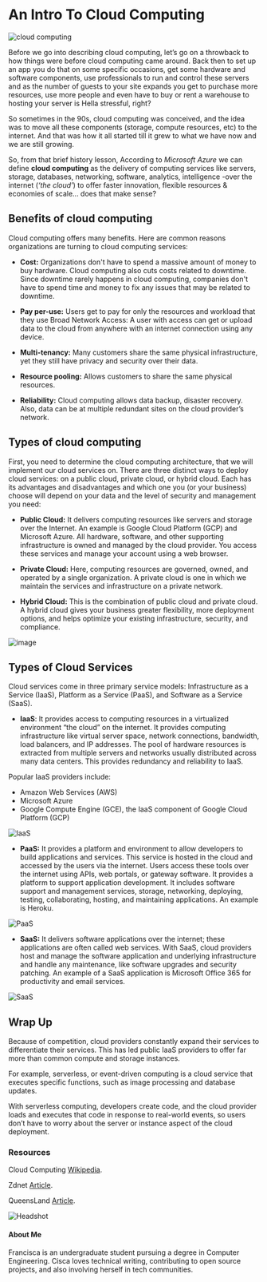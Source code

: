 # An Intro To Cloud Computing

![cloud computing](https://i.ytimg.com/vi/dH0yz-Osy54/maxresdefault.jpg)

Before we go into describing cloud computing, let’s go on a throwback to how things were before cloud computing came around. Back then to set up an app you do that on some specific occasions, get some hardware and software components, use professionals to run and control these servers and as the number of guests to your site expands you get to purchase more resources, use more people and even have to buy or rent a warehouse to hosting your server is Hella stressful, right?

So sometimes in the 90s, cloud computing was conceived, and the idea was to move all these components (storage, compute resources, etc) to the internet. And that was how it all started till it grew to what we have now and we are still growing. 

So, from that brief history lesson, According to *Microsoft Azure* we can define **cloud computing** as the delivery of computing services like servers, storage, databases, networking, software, analytics, intelligence -over the internet (*‘the cloud’*) to offer faster innovation, flexible resources & economies of scale... does that make sense?

## Benefits of cloud computing

Cloud computing offers many benefits. Here are common reasons organizations are turning to cloud computing services:

* **Cost:** Organizations don't have to spend a massive amount of money to buy hardware. Cloud computing also cuts costs related to downtime. Since downtime rarely happens in cloud computing, companies don't have to spend time and money to fix any issues that may be related to downtime. 

* **Pay per-use:** Users get to pay for only the resources and workload that they use
Broad Network Access: A user with access can get or upload data to the cloud from anywhere with an internet connection using any device.

* **Multi-tenancy:** Many customers share the same physical infrastructure, yet they still have privacy and security over their data.

* **Resource pooling:** Allows customers to share the same physical resources.

* **Reliability:** Cloud computing allows data backup, disaster recovery. Also, data can be at multiple redundant sites on the cloud provider’s network. 

## Types of cloud computing

First, you need to determine the cloud computing architecture, that we will implement our cloud services on. There are three distinct ways to deploy cloud services: on a public cloud, private cloud, or hybrid cloud. Each has its advantages and disadvantages and which one you (or your business) choose will depend on your data and the level of security and management you need:

* **Public Cloud:** It delivers computing resources like servers and storage over the Internet. An example is Google Cloud Platform (GCP) and Microsoft Azure. All hardware, software, and other supporting infrastructure is owned and managed by the cloud provider. You access these services and manage your account using a web browser.

* **Private Cloud:** Here, computing resources are governed, owned, and operated by a single organization. A private cloud is one in which we maintain the services and infrastructure on a private network.

* **Hybrid Cloud:** This is the combination of public cloud and private cloud. A hybrid cloud gives your business greater flexibility, more deployment options, and helps optimize your existing infrastructure, security, and compliance.

![image](https://miro.medium.com/max/1066/1*LRFaWc35HsUyKikmrzD9qw.png)

## Types of Cloud Services

Cloud services come in three primary service models: Infrastructure as a Service (IaaS), Platform as a Service (PaaS), and Software as a Service (SaaS).

* **IaaS**: It provides access to computing resources in a virtualized environment “the cloud” on the internet. It provides computing infrastructure like virtual server space, network connections, bandwidth, load balancers, and IP addresses. The pool of hardware resources is extracted from multiple servers and networks usually distributed across many data centers. This provides redundancy and reliability to IaaS.

Popular IaaS providers include:

   * Amazon Web Services (AWS)
   * Microsoft Azure
   * Google Compute Engine (GCE), the IaaS component of Google Cloud Platform (GCP)

  ![IaaS](https://4.imimg.com/data4/KS/SR/MY-3824622/infrastructure-management-500x500.jpg)

* **PaaS:** It provides a platform and environment to allow developers to build applications and services. This service is hosted in the cloud and accessed by the users via the internet. Users access these tools over the internet using APIs, web portals, or gateway software. It provides a platform to support application development. It includes software support and management services, storage, networking, deploying, testing, collaborating, hosting, and maintaining applications. An example is Heroku.

![PaaS](https://www.360logica.com/blog/wp-content/uploads/2016/11/3-3.jpg)

* **SaaS:** It delivers software applications over the internet; these applications are often called web services. With SaaS, cloud providers host and manage the software application and underlying infrastructure and handle any maintenance, like software upgrades and security patching. An example of a SaaS application is Microsoft Office 365 for productivity and email services.

 ![SaaS](https://hackernoon.com/hn-images/0*OXKaGxOoKz6NUURX.png)

## Wrap Up

Because of competition, cloud providers constantly expand their services to differentiate their services. This has led public IaaS providers to offer far more than common compute and storage instances.

For example, serverless, or event-driven computing is a cloud service that executes specific functions, such as image processing and database updates.

With serverless computing, developers create code, and the cloud provider loads and executes that code in response to real-world events, so users don’t have to worry about the server or instance aspect of the cloud deployment.


### **Resources**

Cloud Computing [Wikipedia](https://en.wikipedia.org/wiki/Cloud_computing).

Zdnet [Article](https://www.zdnet.com/article/what-is-cloud-computing-everything-you-need-to-know-about-the-cloud/).

QueensLand [Article](https://www.business.qld.gov.au/running-business/it/cloud-computing/explained).


![Headshot](https://pbs.twimg.com/media/EKylBf7W4AEZIXg?format=jpg&name=small)


#### **About Me**
Francisca is an undergraduate student pursuing a degree in Computer Engineering. Cisca loves technical writing, contributing to open source projects, and also involving herself in tech communities.


